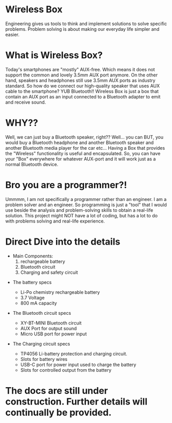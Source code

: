 # Wireless Box 
Engineering gives us tools to think and implement solutions to solve specific problems. Problem solving is about making our everyday life simpler and easier. 

# What is Wireless Box? 
Today's smartphones are "mostly" AUX-free. Which means it does not support the common and lovely 3.5mm AUX port anymore. On the other hand, speakers and headphones still use 3.5mm AUX ports as industry standard.
So how do we connect our high-quality speaker that uses AUX cable to the smartphone? YUB Bluetooth!! Wireless Box is just a box that contain an AUX port as an input connected to a Bluetooth adapter to emit and receive sound. 

# WHY?? 
Well, we can just buy a Bluetooth speaker, right?? Well... you can BUT, you would buy a Bluetooth headphone and another Bluetooth speaker and another Bluetooth media player for the car etc... Having a Box that provides the "Wireless" functionality is useful and encapsulated. So, you can have your "Box" everywhere for whatever AUX-port and it will work just as a normal Bluetooth device. 

# Bro you are a programmer?!
Ummmm, I am not specifically a programmer rather than an engineer. I am a problem solver and an engineer. So programming is just a "tool" that I would use beside the analysis and problem-solving skills to obtain a real-life solution. This project might NOT have a lot of coding, but has a lot to do with problems solving and real-life experience.

# Direct Dive into the details
  - Main Components:
      1. rechargeable battery
      2. Bluetooth circuit
      3. Charging and safety circuit

  * The battery specs 
    * Li-Po chemistry rechargeable battery
    * 3.7 Voltage
    * 800 mA capacity
      
  * The Bluetooth circuit specs 
    * XY-BT-MINI Bluetooth circuit
    * AUX Port for output sound 
    * Micro USB port for power input
   
  * The Charging circuit specs 
    * TP4056 Li-battery protection and charging circuit.
    * Slots for battery wires
    * USB-C port for power input used to charge the battery
    * Slots for controlled output from the battery
# The docs are still under construction. Further details will continually be provided.
